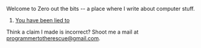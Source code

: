 Welcome to Zero out the bits -- a place where I write about computer stuff.

1. [You have been lied to](./you_have_been_lied_to.md)

Think a claim I made is incorrect? Shoot me a mail at programmertotherescue@gmail.com.
